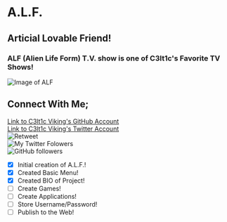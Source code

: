 # A.L.F.

## Articial Lovable Friend!

### ALF (Alien Life Form) T.V. show is one of C3lt1c's Favorite TV Shows!

![Image of ALF](https://www.simplemost.com/wp-content/uploads/2018/08/alf-847x560.jpg)  



## Connect With Me; ##   
[Link to C3lt1c Viking's GitHub Account](https://github.com/C3lt1c-Viking)  
[Link to C3lt1c Viking's Twitter Account](https://twitter.com/C3lt1c-Viking)  
![Retweet](https://img.shields.io/twitter/url?style=social&url=https%3A%2F%2Ftwitter.com%2FC3lt1cViking)  
![My Twitter Folowers](https://img.shields.io/twitter/follow/C3lt1cViking?style=social)  
![GitHub followers](https://img.shields.io/github/followers/C3lt1c-Viking?style=social)  



- [x] Initial creation of A.L.F.!  
- [x] Created Basic Menu!  
- [x] Created BIO of Project!  
- [ ] Create Games!  
- [ ] Create Applications!  
- [ ] Store Username/Password!  
- [ ] Publish to the Web!  
